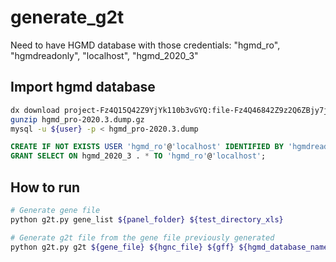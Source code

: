 # generate_g2t

Need to have HGMD database with those credentials: "hgmd_ro", "hgmdreadonly", "localhost", "hgmd_2020_3"

## Import hgmd database

```bash
dx download project-Fz4Q15Q42Z9YjYk110b3vGYQ:file-Fz4Q46842Z9z2Q6ZBjy7jVPY
gunzip hgmd_pro-2020.3.dump.gz
mysql -u ${user} -p < hgmd_pro-2020.3.dump
```

```sql
CREATE IF NOT EXISTS USER 'hgmd_ro'@'localhost' IDENTIFIED BY 'hgmdreadonly';
GRANT SELECT ON hgmd_2020_3 . * TO 'hgmd_ro'@'localhost';
```

## How to run

```bash
# Generate gene file
python g2t.py gene_list ${panel_folder} ${test_directory_xls}

# Generate g2t file from the gene file previously generated
python g2t.py g2t ${gene_file} ${hgnc_file} ${gff} ${hgmd_database_name}
```
